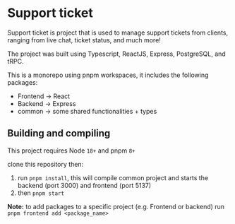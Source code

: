 # Support ticket

Support ticket is project that is used to manage support tickets from clients, ranging from 
live chat, ticket status, and much more! 

The project was built using Typescript, ReactJS, Express, PostgreSQL, and tRPC.

This is a monorepo using pnpm workspaces, it includes the following packages:
 - Frontend -> React 
 - Backend -> Express
 - common -> some shared functionalities + types

## Building and compiling

This project requires Node `18+` and pnpm `8+`

clone this repository then:
1. run 
```pnpm install```, this will compile common project and starts the backend (port 3000) and frontend (port 5137)
2. then ```pnpm start```


**Note:** to add packages to a specific project (e.g. Frontend or backend) run ```pnpm frontend add <package_name>```

